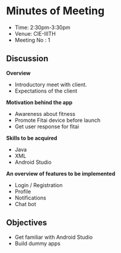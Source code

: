 # Minutes of Meeting
* Time: 2:30pm-3:30pm
* Venue: CIE-IIITH
* Meeting No : 1

## Discussion
**Overview**
- Introductory meet with client.
- Expectations of the client

**Motivation behind  the app**
- Awareness about fitness
- Promote Fitai device before launch
- Get user response for fitai

**Skills to be acquired**
- Java 
- XML
- Android Studio

**An overview of features to be implemented** 
- Login / Registration
- Profile
- Notifications
- Chat bot

## Objectives
- Get familiar with Android Studio
- Build dummy apps

